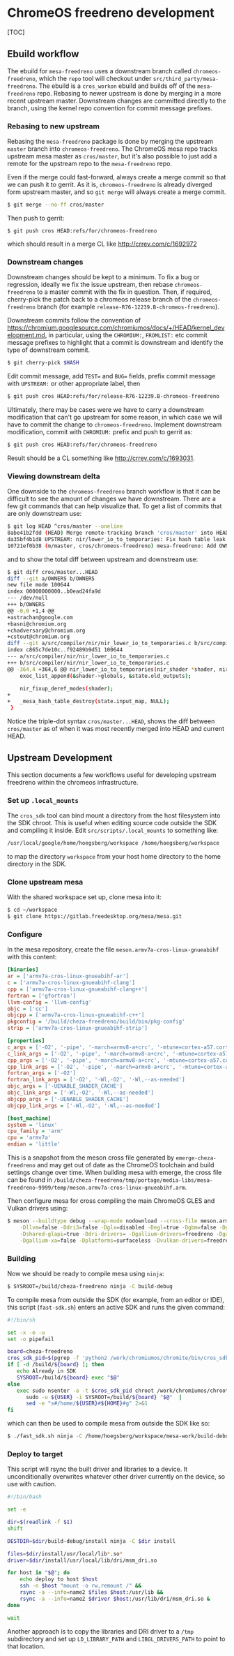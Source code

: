 # ChromeOS freedreno development

[TOC]

## Ebuild workflow

The ebuild for `mesa-freedreno` uses a downstream branch called
`chromeos-freedreno`, which the `repo` tool will checkout under
`src/third_party/mesa-freedreno`. The ebuild is a `cros_workon` ebuild
and builds off of the `mesa-freedreno` repo. Rebasing to newer
upstream is done by merging in a more recent upstream master.
Downstream changes are committed directly to the branch, using the
kernel repo convention for commit message prefixes.

### Rebasing to new upstream

Rebasing the `mesa-freedreno` package is done by merging the upstream
`master` branch into `chromeos-freedreno`.  The ChromeOS mesa repo
tracks upstream mesa master as `cros/master`, but it's also possible
to just add a remote for the upstream repo to the `mesa-freedreno`
repo.

Even if the merge could fast-forward, always create a merge commit so
that we can push it to gerrit. As it is, `chromeos-freedreno` is
already diverged form upstream master, and so `git merge` will always
create a merge commit.

```bash
$ git merge --no-ff cros/master
```

Then push to gerrit:

```base
$ git push cros HEAD:refs/for/chromeos-freedreno
```

which should result in a merge CL like http://crrev.com/c/1692972

### Downstream changes

Downstream changes should be kept to a minimum. To fix a bug or
regression, ideally we fix the issue upstream, then rebase
`chromeos-freedreno` to a master commit with the fix in
question. Then, if required, cherry-pick the patch back to a chromeos
release branch of the `chromeos-freedreno` branch (for example
`release-R76-12239.B-chromeos-freedreno`).

Downstream commits follow the convention of
https://chromium.googlesource.com/chromiumos/docs/+/HEAD/kernel_development.md,
in particular, using the `CHROMIUM:`, `FROMLIST:` etc commit message
prefixes to highlight that a commit is downstream and identify the
type of downstream commit.

```bash
$ git cherry-pick $HASH
```

Edit commit message, add `TEST=` and `BUG=` fields, prefix commit
message with `UPSTREAM:` or other appropriate label, then

```bash
$ git push cros HEAD:refs/for/release-R76-12239.B-chromeos-freedreno
```

Ultimately, there may be cases were we have to carry a downstream
modification that can't go upstream for some reason, in which case we
will have to commit the change to `chromeos-freedreno`.  Implement
downstream modification, commit with `CHROMIUM:` prefix and push to
gerrit as:

```bash
$ git push cros HEAD:refs/for/chromeos-freedreno
```

Result should be a CL something like http://crrev.com/c/1693031.

### Viewing downstream delta

One downside to the `chromeos-freedreno` branch workflow is that it
can be difficult to see the amount of changes we have
downstream. There are a few git commands that can help visualize
that. To get a list of commits that are only downstream use:

```bash
$ git log HEAD ^cros/master --oneline
8abe41b2fdd (HEAD) Merge remote-tracking branch 'cros/master' into HEAD
da35bf4b1d8 UPSTREAM: nir/lower_io_to_temporaries: Fix hash table leak
10721ef0b38 (m/master, cros/chromeos-freedreno) mesa-freedreno: Add OWNERS file
```

and to show the total diff between upstream and downstream use:

```bash
$ git diff cros/master...HEAD
diff --git a/OWNERS b/OWNERS
new file mode 100644
index 00000000000..b0ead24fa9d
--- /dev/null
+++ b/OWNERS
@@ -0,0 +1,4 @@
+astrachan@google.com
+basni@chromium.org
+chadversary@chromium.org
+cstout@chromium.org
diff --git a/src/compiler/nir/nir_lower_io_to_temporaries.c b/src/compiler/nir/nir_lower_io_to_temporaries.c
index c865c7de10c..f92489b9d51 100644
--- a/src/compiler/nir/nir_lower_io_to_temporaries.c
+++ b/src/compiler/nir/nir_lower_io_to_temporaries.c
@@ -364,4 +364,6 @@ nir_lower_io_to_temporaries(nir_shader *shader, nir_function_impl *entrypoint,
    exec_list_append(&shader->globals, &state.old_outputs);

    nir_fixup_deref_modes(shader);
+
+   _mesa_hash_table_destroy(state.input_map, NULL);
 }
```

Notice the triple-dot syntax `cros/master...HEAD`, shows the diff
between `cros/master` as of when it was most recently merged into HEAD
and current HEAD.

## Upstream Development

This section documents a few workflows useful for developing upstream
freedreno within the chromeos infrastructure.

### Set up `.local_mounts`

The `cros_sdk` tool can bind mount a directory from the host
filesystem into the SDK chroot. This is useful when editing source
code outside the SDK and compiling it inside. Edit
`src/scripts/.local_mounts` to something like:

```bash
/usr/local/google/home/hoegsberg/workspace /home/hoegsberg/workspace
```

to map the directory `workspace` from your host home directory to the
home directory in the SDK.

### Clone upstream mesa

With the shared workspace set up, clone mesa into it:

```bash
$ cd ~/workspace
$ git clone https://gitlab.freedesktop.org/mesa/mesa.git
```

### Configure

In the mesa repository, create the file `meson.armv7a-cros-linux-gnueabihf` with this content:

```ini
[binaries]
ar = ['armv7a-cros-linux-gnueabihf-ar']
c = ['armv7a-cros-linux-gnueabihf-clang']
cpp = ['armv7a-cros-linux-gnueabihf-clang++']
fortran = ['gfortran']
llvm-config = 'llvm-config'
objc = ['cc']
objcpp = ['armv7a-cros-linux-gnueabihf-c++']
pkgconfig = '/build/cheza-freedreno/build/bin/pkg-config'
strip = ['armv7a-cros-linux-gnueabihf-strip']

[properties]
c_args = ['-O2', '-pipe', '-march=armv8-a+crc', '-mtune=cortex-a57.cortex-a53', '-mfpu=crypto-neon-fp-armv8', '-mfloat-abi=hard', '-g', '-fno-exceptions', '-fno-unwind-tables', '-fno-asynchronous-unwind-tables', '-UENABLE_SHADER_CACHE']
c_link_args = ['-O2', '-pipe', '-march=armv8-a+crc', '-mtune=cortex-a57.cortex-a53', '-mfpu=crypto-neon-fp-armv8', '-mfloat-abi=hard', '-g', '-fno-exceptions', '-fno-unwind-tables', '-fno-asynchronous-unwind-tables', '-Wl,-O2', '-Wl,--as-needed']
cpp_args = ['-O2', '-pipe', '-march=armv8-a+crc', '-mtune=cortex-a57.cortex-a53', '-mfpu=crypto-neon-fp-armv8', '-mfloat-abi=hard', '-g', '-fno-exceptions', '-fno-unwind-tables', '-fno-asynchronous-unwind-tables', '-std=gnu++11', '-UENABLE_SHADER_CACHE']
cpp_link_args = ['-O2', '-pipe', '-march=armv8-a+crc', '-mtune=cortex-a57.cortex-a53', '-mfpu=crypto-neon-fp-armv8', '-mfloat-abi=hard', '-g', '-fno-exceptions', '-fno-unwind-tables', '-fno-asynchronous-unwind-tables', '-std=gnu++11', '-Wl,-O2', '-Wl,--as-needed']
fortran_args = ['-O2']
fortran_link_args = ['-O2', '-Wl,-O2', '-Wl,--as-needed']
objc_args = ['-UENABLE_SHADER_CACHE']
objc_link_args = ['-Wl,-O2', '-Wl,--as-needed']
objcpp_args = ['-UENABLE_SHADER_CACHE']
objcpp_link_args = ['-Wl,-O2', '-Wl,--as-needed']

[host_machine]
system = 'linux'
cpu_family = 'arm'
cpu = 'armv7a'
endian = 'little'
```

This is a snapshot from the meson cross file generated by
`emerge-cheza-freedreno` and may get out of date as the ChromeOS
toolchain and build settings change over time. When building mesa with
emerge, the cross file can be found in
`/build/cheza-freedreno/tmp/portage/media-libs/mesa-freedreno-9999/temp/meson.armv7a-cros-linux-gnueabihf.arm`.

Then configure mesa for cross compiling the main ChromeOS GLES and
Vulkan drivers using:

```bash
$ meson --buildtype debug --wrap-mode nodownload --cross-file meson.armv7a-cros-linux-gnueabihf \
    -Dllvm=false -Ddri3=false -Dglx=disabled -Degl=true -Dgbm=false -Dgles1=false -Dgles2=true \
	-Dshared-glapi=true -Ddri-drivers= -Dgallium-drivers=freedreno -Dgallium-vdpau=false \
	-Dgallium-xa=false -Dplatforms=surfaceless -Dvulkan-drivers=freedreno -DI-love-half-baked-turnips=true . build-debug
```

### Building

Now we should be ready to compile mesa using `ninja`:

```bash
$ SYSROOT=/build/cheza-freedreno ninja -C build-debug
```

To compile mesa from outside the SDK (for example, from an editor or
IDE), this script (`fast-sdk.sh`) enters an active SDK and runs the
given command:

```bash
#!/bin/sh

set -x -e -u
set -o pipefail

board=cheza-freedreno
cros_sdk_pid=$(pgrep -f 'python2 /work/chromiumos/chromite/bin/cros_sdk' -n)
if [ -d /build/${board} ]; then
   echo Already in SDK
   SYSROOT=/build/${board} exec "$@"
else
   exec sudo nsenter -a -t $cros_sdk_pid chroot /work/chromiumos/chroot \
      sudo -u ${USER} -i SYSROOT=/build/${board} "$@"  |
      sed -e "s#/home/${USER}#${HOME}#g" 2>&1
fi
```

which can then be used to compile mesa from outside the SDK like so:

```bash
$ ./fast_sdk.sh ninja -C /home/hoegsberg/workspace/mesa-work/build-debug
```

### Deploy to target

This script will rsync the built driver and libraries to a device. It
unconditionally overwrites whatever other driver currently on the
device, so use with caution.

```bash
#!/bin/bash

set -e

dir=$(readlink -f $1)
shift

DESTDIR=$dir/build-debug/install ninja -C $dir install

files=$dir/install/usr/local/lib*.so*
driver=$dir/install/usr/local/lib/dri/msm_dri.so

for host in "$@"; do
    echo deploy to host $host
    ssh -n $host "mount -o rw,remount /" &&
    rsync -a --info=name2 $files $host:/usr/lib &&
    rsync -a --info=name2 $driver $host:/usr/lib/dri/msm_dri.so &
done

wait
```

Another approach is to copy the libraries and DRI driver to a `/tmp`
subdirectory and set up `LD_LIBRARY_PATH` and `LIBGL_DRIVERS_PATH` to
point to that location.
